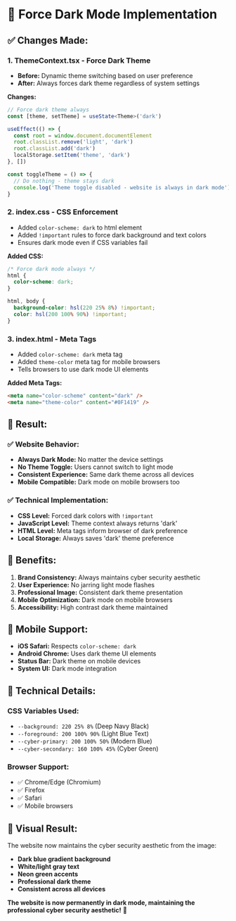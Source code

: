 # 🌙 Force Dark Mode Implementation

## ✅ Changes Made:

### 1. **ThemeContext.tsx - Force Dark Theme**
- **Before:** Dynamic theme switching based on user preference
- **After:** Always forces dark theme regardless of system settings

**Changes:**
```typescript
// Force dark theme always
const [theme, setTheme] = useState<Theme>('dark')

useEffect(() => {
  const root = window.document.documentElement
  root.classList.remove('light', 'dark')
  root.classList.add('dark')
  localStorage.setItem('theme', 'dark')
}, [])

const toggleTheme = () => {
  // Do nothing - theme stays dark
  console.log('Theme toggle disabled - website is always in dark mode')
}
```

### 2. **index.css - CSS Enforcement**
- Added `color-scheme: dark` to html element
- Added `!important` rules to force dark background and text colors
- Ensures dark mode even if CSS variables fail

**Added CSS:**
```css
/* Force dark mode always */
html {
  color-scheme: dark;
}

html, body {
  background-color: hsl(220 25% 8%) !important;
  color: hsl(200 100% 90%) !important;
}
```

### 3. **index.html - Meta Tags**
- Added `color-scheme: dark` meta tag
- Added `theme-color` meta tag for mobile browsers
- Tells browsers to use dark mode UI elements

**Added Meta Tags:**
```html
<meta name="color-scheme" content="dark" />
<meta name="theme-color" content="#0F1419" />
```

## 🎯 Result:

### ✅ **Website Behavior:**
- **Always Dark Mode:** No matter the device settings
- **No Theme Toggle:** Users cannot switch to light mode
- **Consistent Experience:** Same dark theme across all devices
- **Mobile Compatible:** Dark mode on mobile browsers too

### ✅ **Technical Implementation:**
- **CSS Level:** Forced dark colors with `!important`
- **JavaScript Level:** Theme context always returns 'dark'
- **HTML Level:** Meta tags inform browser of dark preference
- **Local Storage:** Always saves 'dark' theme preference

## 🚀 Benefits:

1. **Brand Consistency:** Always maintains cyber security aesthetic
2. **User Experience:** No jarring light mode flashes
3. **Professional Image:** Consistent dark theme presentation
4. **Mobile Optimization:** Dark mode on mobile browsers
5. **Accessibility:** High contrast dark theme maintained

## 📱 Mobile Support:

- **iOS Safari:** Respects `color-scheme: dark`
- **Android Chrome:** Uses dark theme UI elements
- **Status Bar:** Dark theme on mobile devices
- **System UI:** Dark mode integration

## 🔧 Technical Details:

### CSS Variables Used:
- `--background: 220 25% 8%` (Deep Navy Black)
- `--foreground: 200 100% 90%` (Light Blue Text)
- `--cyber-primary: 200 100% 50%` (Modern Blue)
- `--cyber-secondary: 160 100% 45%` (Cyber Green)

### Browser Support:
- ✅ Chrome/Edge (Chromium)
- ✅ Firefox
- ✅ Safari
- ✅ Mobile browsers

## 🎨 Visual Result:

The website now maintains the cyber security aesthetic from the image:
- **Dark blue gradient background**
- **White/light gray text**
- **Neon green accents**
- **Professional dark theme**
- **Consistent across all devices**

**The website is now permanently in dark mode, maintaining the professional cyber security aesthetic!** 🌙 